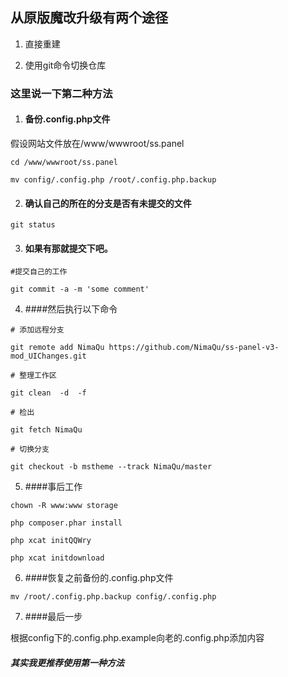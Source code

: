 ##  从原版魔改升级有两个途径

1. 直接重建

2. 使用git命令切换仓库

### 这里说一下第二种方法

1. #### 备份.config.php文件

假设网站文件放在/www/wwwroot/ss.panel

`cd /www/wwwroot/ss.panel`

`mv config/.config.php /root/.config.php.backup`

2. #### 确认自己的所在的分支是否有未提交的文件

`git status`

3. #### 如果有那就提交下吧。
`#提交自己的工作`

`git commit -a -m 'some comment'`

4. ####然后执行以下命令

`# 添加远程分支`

`git remote add NimaQu https://github.com/NimaQu/ss-panel-v3-mod_UIChanges.git`

`# 整理工作区`

`git clean  -d  -f`

`# 检出`

`git fetch NimaQu`

`# 切换分支`

`git checkout -b mstheme --track NimaQu/master`

5. ####事后工作

`chown -R www:www storage`

`php composer.phar install`

`php xcat initQQWry`

`php xcat initdownload`

6. ####恢复之前备份的.config.php文件

`mv /root/.config.php.backup config/.config.php `

7. ####最后一步

根据config下的.config.php.example向老的.config.php添加内容


##### 其实我更推荐使用第一种方法




